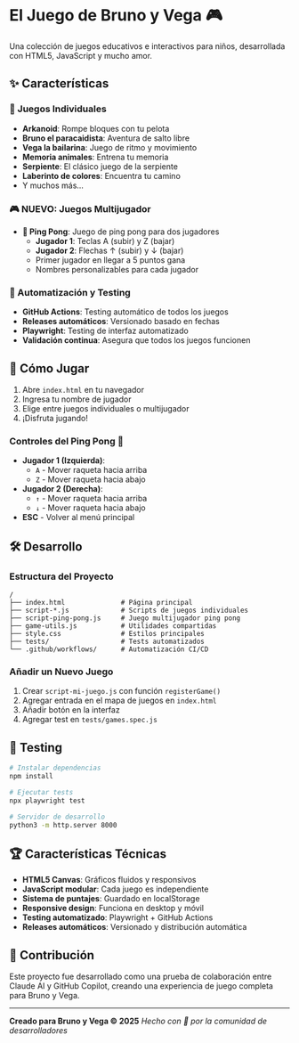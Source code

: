 # El Juego de Bruno y Vega 🎮

Una colección de juegos educativos e interactivos para niños, desarrollada con HTML5, JavaScript y mucho amor.

## ✨ Características

### 🎯 Juegos Individuales
- **Arkanoid**: Rompe bloques con tu pelota
- **Bruno el paracaidista**: Aventura de salto libre  
- **Vega la bailarina**: Juego de ritmo y movimiento
- **Memoria animales**: Entrena tu memoria
- **Serpiente**: El clásico juego de la serpiente
- **Laberinto de colores**: Encuentra tu camino
- Y muchos más...

### 🎮 **NUEVO: Juegos Multijugador**
- **🏓 Ping Pong**: Juego de ping pong para dos jugadores
  - **Jugador 1**: Teclas A (subir) y Z (bajar)
  - **Jugador 2**: Flechas ↑ (subir) y ↓ (bajar)
  - Primer jugador en llegar a 5 puntos gana
  - Nombres personalizables para cada jugador

### 🚀 Automatización y Testing
- **GitHub Actions**: Testing automático de todos los juegos
- **Releases automáticos**: Versionado basado en fechas
- **Playwright**: Testing de interfaz automatizado
- **Validación continua**: Asegura que todos los juegos funcionen

## 🎯 Cómo Jugar

1. Abre `index.html` en tu navegador
2. Ingresa tu nombre de jugador
3. Elige entre juegos individuales o multijugador
4. ¡Disfruta jugando!

### Controles del Ping Pong 🏓
- **Jugador 1 (Izquierda)**: 
  - `A` - Mover raqueta hacia arriba
  - `Z` - Mover raqueta hacia abajo
- **Jugador 2 (Derecha)**:
  - `↑` - Mover raqueta hacia arriba  
  - `↓` - Mover raqueta hacia abajo
- **ESC** - Volver al menú principal

## 🛠️ Desarrollo

### Estructura del Proyecto
```
/
├── index.html              # Página principal
├── script-*.js             # Scripts de juegos individuales
├── script-ping-pong.js     # Juego multijugador ping pong
├── game-utils.js           # Utilidades compartidas
├── style.css               # Estilos principales
├── tests/                  # Tests automatizados
└── .github/workflows/      # Automatización CI/CD
```

### Añadir un Nuevo Juego

1. Crear `script-mi-juego.js` con función `registerGame()`
2. Agregar entrada en el mapa de juegos en `index.html`
3. Añadir botón en la interfaz
4. Agregar test en `tests/games.spec.js`

## 🧪 Testing

```bash
# Instalar dependencias
npm install

# Ejecutar tests
npx playwright test

# Servidor de desarrollo
python3 -m http.server 8000
```

## 🏆 Características Técnicas

- **HTML5 Canvas**: Gráficos fluidos y responsivos
- **JavaScript modular**: Cada juego es independiente
- **Sistema de puntajes**: Guardado en localStorage
- **Responsive design**: Funciona en desktop y móvil
- **Testing automatizado**: Playwright + GitHub Actions
- **Releases automáticos**: Versionado y distribución automática

## 👥 Contribución

Este proyecto fue desarrollado como una prueba de colaboración entre Claude AI y GitHub Copilot, creando una experiencia de juego completa para Bruno y Vega.

---

**Creado para Bruno y Vega © 2025**
*Hecho con 💖 por la comunidad de desarrolladores*
